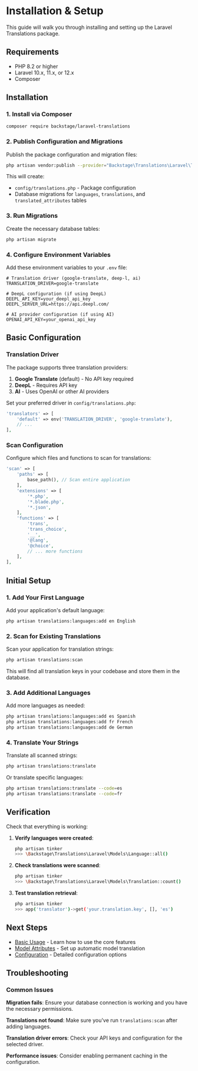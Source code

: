 # Installation & Setup

This guide will walk you through installing and setting up the Laravel Translations package.

## Requirements

- PHP 8.2 or higher
- Laravel 10.x, 11.x, or 12.x
- Composer

## Installation

### 1. Install via Composer

```bash
composer require backstage/laravel-translations
```

### 2. Publish Configuration and Migrations

Publish the package configuration and migration files:

```bash
php artisan vendor:publish --provider="Backstage\Translations\Laravel\TranslationServiceProvider"
```

This will create:
- `config/translations.php` - Package configuration
- Database migrations for `languages`, `translations`, and `translated_attributes` tables

### 3. Run Migrations

Create the necessary database tables:

```bash
php artisan migrate
```

### 4. Configure Environment Variables

Add these environment variables to your `.env` file:

```env
# Translation driver (google-translate, deep-l, ai)
TRANSLATION_DRIVER=google-translate

# DeepL configuration (if using DeepL)
DEEPL_API_KEY=your_deepl_api_key
DEEPL_SERVER_URL=https://api.deepl.com/

# AI provider configuration (if using AI)
OPENAI_API_KEY=your_openai_api_key
```

## Basic Configuration

### Translation Driver

The package supports three translation providers:

1. **Google Translate** (default) - No API key required
2. **DeepL** - Requires API key
3. **AI** - Uses OpenAI or other AI providers

Set your preferred driver in `config/translations.php`:

```php
'translators' => [
    'default' => env('TRANSLATION_DRIVER', 'google-translate'),
    // ...
],
```

### Scan Configuration

Configure which files and functions to scan for translations:

```php
'scan' => [
    'paths' => [
        base_path(), // Scan entire application
    ],
    'extensions' => [
        '*.php',
        '*.blade.php',
        '*.json',
    ],
    'functions' => [
        'trans',
        'trans_choice',
        '__',
        '@lang',
        '@choice',
        // ... more functions
    ],
],
```

## Initial Setup

### 1. Add Your First Language

Add your application's default language:

```bash
php artisan translations:languages:add en English
```

### 2. Scan for Existing Translations

Scan your application for translation strings:

```bash
php artisan translations:scan
```

This will find all translation keys in your codebase and store them in the database.

### 3. Add Additional Languages

Add more languages as needed:

```bash
php artisan translations:languages:add es Spanish
php artisan translations:languages:add fr French
php artisan translations:languages:add de German
```

### 4. Translate Your Strings

Translate all scanned strings:

```bash
php artisan translations:translate
```

Or translate specific languages:

```bash
php artisan translations:translate --code=es
php artisan translations:translate --code=fr
```

## Verification

Check that everything is working:

1. **Verify languages were created**:
   ```bash
   php artisan tinker
   >>> \Backstage\Translations\Laravel\Models\Language::all()
   ```

2. **Check translations were scanned**:
   ```bash
   php artisan tinker
   >>> \Backstage\Translations\Laravel\Models\Translation::count()
   ```

3. **Test translation retrieval**:
   ```bash
   php artisan tinker
   >>> app('translator')->get('your.translation.key', [], 'es')
   ```

## Next Steps

- [Basic Usage](basic-usage.md) - Learn how to use the core features
- [Model Attributes](model-attributes.md) - Set up automatic model translation
- [Configuration](configuration.md) - Detailed configuration options

## Troubleshooting

### Common Issues

**Migration fails**: Ensure your database connection is working and you have the necessary permissions.

**Translations not found**: Make sure you've run `translations:scan` after adding languages.

**Translation driver errors**: Check your API keys and configuration for the selected driver.

**Performance issues**: Consider enabling permanent caching in the configuration.
